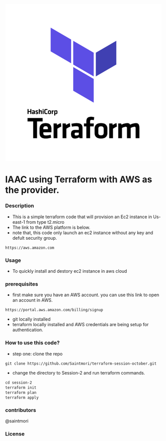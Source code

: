 ![](terraform.png)

# IAAC using Terraform with AWS as the provider.

###  Description
-  This is a simple terraform code that will provision an Ec2 instance in Us-east-1 from type t2.micro
- The link to the AWS platform is below.
- note that, this code only launch an ec2 instance without any key and defult security group.
```
https://aws.amazon.com
```
### Usage
- To quickly install and destory ec2 instance in aws cloud 

### prerequisites
- first make sure you have an AWS account. you can use this link to open an account in AWS.
```
https://portal.aws.amazon.com/billing/signup
```
- git locally installed
- terraform locally installed and AWS credentials are being setup for authentication.

### How to use this code?
- step one: clone the repo
```
git clone https://github.com/Saintmori/terraform-session-october.git
```
- change the directory to Session-2 and run terraform commands.
```
cd session-2
terraform init
terraform plan
terraform apply
```
### contributors
@saintmori

### License